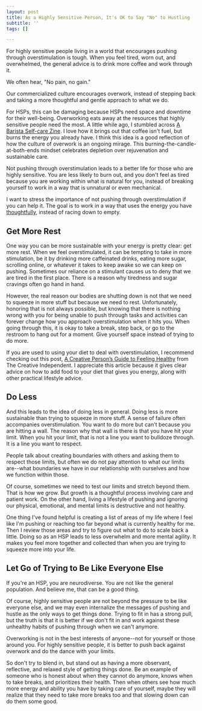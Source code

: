 ```yaml
---
layout: post
title: As a Highly Sensitive Person, It's OK to Say "No" to Hustling
subtitle: ''
tags: []

---
```

For highly sensitive people living in a world that encourages pushing through overstimulation is tough. When you feel tired, worn out, and overwhelmed, the general advice is to drink more coffee and work through it. 

We often hear, "No pain, no gain." 

Our commercialized culture encourages overwork, instead of stepping back and taking a more thoughtful and gentle approach to what we do. 

For HSPs, this can be damaging because HSPs need space and downtime for their well-being. Overworking eats away at the resources that highly sensitive people need the most. A little while ago, I stumbled across [A Barista Self-care Zine](https://baristaselfcare.neocities.org/). I love how it brings out that coffee isn't fuel, but burns the energy you already have. I think this idea is a good reflection of how the culture of overwork is an ongoing mirage. This burning-the-candle-at-both-ends mindset celebrates depletion over rejuvenation and sustainable care. 

Not pushing through overstimulation leads to a better life for those who are highly sensitive. You are less likely to burn out, and you don't feel as tired because you are working within what is natural for you, instead of breaking yourself to work in a way that is unnatural or even mechanical. 

I want to stress the importance of not pushing through overstimulation if you can help it. The goal is to work in a way that uses the energy you have [thoughtfully](https://payhip.com/b/YSucT), instead of racing down to empty. 

## Get More Rest

One way you can be more sustainable with your energy is pretty clear: get more rest. When we feel overstimulated, it can be tempting to take in more stimulation, be it by drinking more caffeinated drinks, eating more sugar, scrolling online, or whatever it takes to keep awake so we can keep on pushing. Sometimes our reliance on a stimulant causes us to deny that we are tired in the first place. There is a reason why tiredness and sugar cravings often go hand in hand. 

However, the real reason our bodies are shutting down is not that we need to squeeze in more stuff but because we need to rest. Unfortunately, honoring that is not always possible, but knowing that there is nothing wrong with you for being unable to push through tasks and activities can forever change how you approach overstimulation when it hits you. When going through this, it is okay to take a break, step back, or go to the restroom to hang out for a moment. Give yourself space instead of trying to do more. 

If you are used to using your diet to deal with overstimulation, I recommend checking out this post, [A Creative Person’s Guide to Feeling Healthy](https://thecreativeindependent.com/guides/a-creative-persons-guide-to-feeling-healthy/) from The Creative Independent. I appreciate this article because it gives clear advice on how to add food to your diet that gives you energy, along with other practical lifestyle advice. 

## Do Less 

And this leads to the idea of doing less in general. Doing less is more sustainable than trying to squeeze in more stuff. A sense of failure often accompanies overstimulation. You want to do more but can't because you are hitting a wall. The reason why that wall is there is that you have hit your limit. When you hit your limit, that is not a line you want to bulldoze through. It is a line you want to respect. 

People talk about creating boundaries with others and asking them to respect those limits, but often we do not pay attention to what our limits are--what boundaries we have in our relationship with ourselves and how we function within those. 

Of course, sometimes we need to test our limits and stretch beyond them. That is how we grow. But growth is a thoughtful process involving care and patient work. On the other hand, living a lifestyle of pushing and ignoring our physical, emotional, and mental limits is destructive and not healthy.  

One thing I've found helpful is creating a list of areas of my life where I feel like I'm pushing or reaching too far beyond what is currently healthy for me. Then I review those areas and try to figure out what to do to scale back a little.  Doing so as an HSP leads to less overwhelm and more mental agility. It makes you feel more together and collected than when you are trying to squeeze more into your life. 

## Let Go of Trying to Be Like Everyone Else

If you're an HSP, you are neurodiverse. You are not like the general population. And believe me, that can be a good thing. 

Of course, highly sensitive people are not beyond the pressure to be like everyone else, and we may even internalize the messages of pushing and hustle as the only ways to get things done. Trying to fit in has a strong pull, but the truth is that it is better if we don't fit in and work against these unhealthy habits of pushing through when we can't anymore. 

Overworking is not in the best interests of anyone--not for yourself or those around you. For highly sensitive people, it is better to push back against overwork and do the dance with your limits. 

So don't try to blend in, but stand out as having a more observant, reflective, and relaxed style of getting things done. Be an example of someone who is honest about when they cannot do anymore, knows when to take breaks, and prioritizes their health. Then when others see how much more energy and ability you have by taking care of yourself, maybe they will realize that they need to take more breaks too and that slowing down can do them some good.
